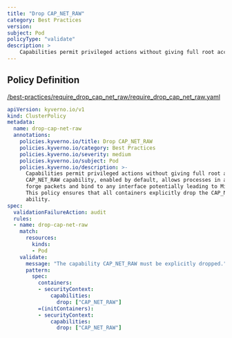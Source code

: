 ```yaml
---
title: "Drop CAP_NET_RAW"
category: Best Practices
version: 
subject: Pod
policyType: "validate"
description: >
    Capabilities permit privileged actions without giving full root access. The CAP_NET_RAW capability, enabled by default, allows processes in a container to forge packets and bind to any interface potentially leading to MitM attacks. This policy ensures that all containers explicitly drop the CAP_NET_RAW ability.
---
```


## Policy Definition
<a href="https://github.com/kyverno/policies/raw/main//best-practices/require_drop_cap_net_raw/require_drop_cap_net_raw.yaml" target="-blank">/best-practices/require_drop_cap_net_raw/require_drop_cap_net_raw.yaml</a>

```yaml
apiVersion: kyverno.io/v1
kind: ClusterPolicy
metadata:
  name: drop-cap-net-raw
  annotations:
    policies.kyverno.io/title: Drop CAP_NET_RAW
    policies.kyverno.io/category: Best Practices
    policies.kyverno.io/severity: medium
    policies.kyverno.io/subject: Pod
    policies.kyverno.io/description: >-
      Capabilities permit privileged actions without giving full root access. The
      CAP_NET_RAW capability, enabled by default, allows processes in a container to
      forge packets and bind to any interface potentially leading to MitM attacks.
      This policy ensures that all containers explicitly drop the CAP_NET_RAW
      ability.
spec:
  validationFailureAction: audit
  rules:
  - name: drop-cap-net-raw
    match:
      resources:
        kinds:
        - Pod
    validate:
      message: "The capability CAP_NET_RAW must be explicitly dropped."
      pattern:
        spec:
          containers:
          - securityContext:
              capabilities:
                drop: ["CAP_NET_RAW"]
          =(initContainers):
          - securityContext:
              capabilities:
                drop: ["CAP_NET_RAW"]
```
